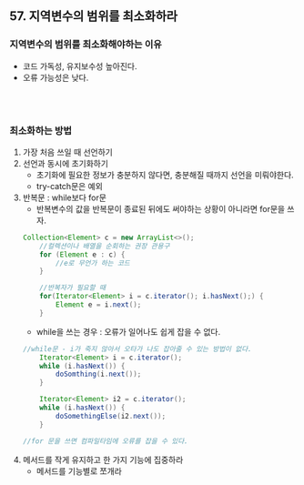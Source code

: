 ## 57. 지역변수의 범위를 최소화하라

### 지역변수의 범위를 최소화해야하는 이유
- 코드 가독성, 유지보수성 높아진다.
- 오류 가능성은 낮다. 

</br>
</br>


### 최소화하는 방법
1. 가장 처음 쓰일 때 선언하기
2. 선언과 동시에 초기화하기
    - 초기화에 필요한 정보가 충분하지 않다면, 충분해질 때까지 선언을 미뤄야한다. 
    - try-catch문은 예외
3. 반복문 : while보다 for문
    - 반복변수의 값을 반복문이 종료된 뒤에도 써야하는 상황이 아니라면 for문을 쓰자.
    ```java
    Collection<Element> c = new ArrayList<>();
        //컬렉션이나 배열을 순회하는 권장 관용구
        for (Element e : c) {
            //e로 무언가 하는 코드
        }

        //반복자가 필요할 때
        for(Iterator<Element> i = c.iterator(); i.hasNext();) {
            Element e = i.next();
        }
    ```
    - while을 쓰는 경우 : 오류가 일어나도 쉽게 잡을 수 없다.
    ```java
    //while문 - i가 죽지 않아서 오타가 나도 잡아줄 수 있는 방법이 없다.
        Iterator<Element> i = c.iterator();
        while (i.hasNext()) {
            doSomthing(i.next());
        }

        Iterator<Element> i2 = c.iterator();
        while (i.hasNext()) {
            doSomethingElse(i2.next());
        }

    //for 문을 쓰면 컴파일타임에 오류를 잡을 수 있다.
    ```
4. 메서드를 작게 유지하고 한 가지 기능에 집중하라
    - 메서드를 기능별로 쪼개라

</br>
</br>

